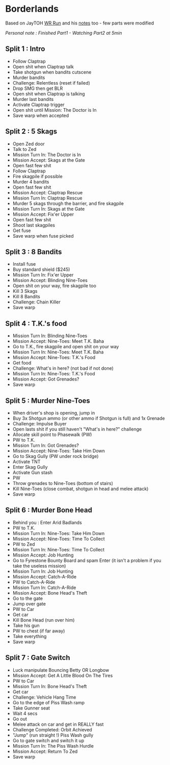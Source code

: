 # Borderlands #

Based on JayTOH [WR Run](http://www.twitch.tv/jaytoh/c/2002959) and his [notes](https://docs.google.com/file/d/0B8hC4VDxu_BDMV83RF92cXE4eFU/edit) too - few parts were modified

_Personal note : Finished Part1 - Watching Part2 at 5min_

## Split 1 : Intro ##
- Follow Claptrap 
- Open shit when Claptrap talk
- Take shotgun when bandits cutscene
- Murder bandits
- Challenge: Relentless (reset if failed)
- Drop SMG then get BLR
- Open shit when Claptrap is talking
- Murder last bandits
- Activate Claptrap trigger
- Open shit until Mission: The Doctor is In
- Save warp when accepted

## Split 2 : 5 Skags ##
- Open Zed door
- Talk to Zed
- Mission Turn In: The Doctor is In
- Mission Accept: Skags at the Gate
- Open fast few shit
- Follow Claptrap
- Fire skagpile if possible
- Murder 4 bandits
- Open fast few shit
- Mission Accept: Claptrap Rescue
- Mission Turn In: Claptrap Rescue
- Murder 5 skags through the barrier, and fire skagpile
- Mission Turn In: Skags at the Gate
- Mission Accept: Fix'er Upper
- Open fast few shit
- Shoot last skagpiles
- Get fuse
- Save warp when fuse picked

## Split 3 : 8 Bandits ##
- Install fuse
- Buy standard shield ($245)
- Mission Turn In: Fix'er Upper
- Mission Accept: Blinding Nine-Toes
- Open shit on your way, fire skagpile too
- Kill 3 Skags
- Kill 8 Bandits
- Challenge: Chain Killer
- Save warp

## Split 4 : T.K.'s food ##
- Mission Turn In: Blinding Nine-Toes
- Mission Accept: Nine-Toes: Meet T.K. Baha
- Go to T.K., fire skagpile and open shit on your way
- Mission Turn In: Nine-Toes: Meet T.K. Baha
- Mission Accept: Nine-Toes: T.K.'s Food
- Get food
- Challenge: What's in here? (not bad if not done)
- Mission Turn In: Nine-Toes: T.K.'s Food
- Mission Accept: Got Grenades?
- Save warp

## Split 5 : Murder Nine-Toes ##
- When driver's shop is opening, jump in
- Buy 3x Shotgun ammo (or other ammo if Shotgun is full) and 1x Grenade
- Challenge: Impulse Buyer
- Open lasts shit if you still haven't "What's in here?" challenge
- Allocate skill point to Phasewalk (PW)
- PW to T.K.
- Mission Turn In: Got Grenades?
- Mission Accept: Nine-Toes: Take Him Down
- Go to Skag Gully (PW under rock bridge)
- Activate TNT
- Enter Skag Gully
- Activate Gun stash
- PW
- Throw grenades to Nine-Toes (bottom of stairs)
- Kill Nine-Toes (close combat, shotgun in head and melee attack)
- Save warp

## Split 6 : Murder Bone Head ##
- Behind you : Enter Arid Badlands
- PW to T.K.
- Mission Turn In: Nine-Toes: Take Him Down
- Mission Accept: Nine-Toes: Time To Collect
- PW to Zed
- Mission Turn In: Nine-Toes: Time To Collect
- Mission Accept: Job Hunting
- Go to Fyrestone Bounty Board and spam Enter (it isn't a problem if you take the useless mission)
- Mission Turn In: Job Hunting
- Mission Accept: Catch-A-Ride
- PW to Catch-A-Ride
- Mission Turn In: Catch-A-Ride
- Mission Accept: Bone Head's Theft
- Go to the gate
- Jump over gate
- PW to Car
- Get car
- Kill Bone Head (run over him)
- Take his gun
- PW to chest (if far away)
- Take everything
- Save warp

## Split 7 : Gate Switch ##
- Luck manipulate Bouncing Betty OR Longbow
- Mission Accept: Get A Little Blood On The Tires
- PW to Car
- Mission Turn In: Bone Head's Theft
- Get car
- Challenge: Vehicle Hang Time
- Go to the edge of Piss Wash ramp
- Take Gunner seat
- Wait 4 secs
- Go out
- Melee attack on car and get in REALLY fast
- Challenge Completed: Orbit Achieved
- "Jump" (run straight !) Piss Wash gully
- Go to gate switch and switch it up
- Mission Turn In: The Piss Wash Hurdle
- Mission Accept: Return To Zed
- Save warp
